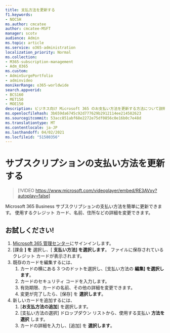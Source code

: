 ```yaml
---
title: 支払方法を更新する
f1.keywords:
- NOCSH
ms.author: cmcatee
author: cmcatee-MSFT
manager: scotv
audience: Admin
ms.topic: article
ms.service: o365-administration
localization_priority: Normal
ms.collection:
- M365-subscription-management
- Adm_O365
ms.custom:
- AdminSurgePortfolio
- adminvideo
monikerRange: o365-worldwide
search.appverid:
- BCS160
- MET150
- MOE150
description: ビジネス向け Microsoft 365 のお支払い方法を更新する方法について説明します。
ms.openlocfilehash: 3b659da6745c92d777629b2912114ee214582623
ms.sourcegitcommit: 53acc851abf68e2272e75df0856c0e16b0c7e48d
ms.translationtype: MT
ms.contentlocale: ja-JP
ms.lasthandoff: 04/02/2021
ms.locfileid: "51580356"
---
```

# <a name="update-yor-payment-method-for-your-subscription"></a>サブスクリプションの支払い方法を更新する

> [!VIDEO https://www.microsoft.com/videoplayer/embed/RE3AVxy?autoplay=false]

Microsoft 365 Business サブスクリプションの支払い方法を簡単に更新できます。 使用するクレジット カード、名前、住所などの詳細を変更できます。

## <a name="try-it"></a>お試しください!

1. [Microsoft 365 管理センター](https://admin.microsoft.com)にサインインします。
1. [課金 **] を** 選択し、[ **支払い方法] を選択します**。 ファイルに保存されているクレジット カードが表示されます。
1. 既存のカードを編集するには、
    1. カードの横にある 3 つのドットを選択し、[支払い方法の **編集] を選択します**。
    1. カードのセキュリティ コードを入力します。
    1. 有効期限、カードの名前、その他の詳細を変更できます。
    1. 変更が完了したら、[保存] を **選択します**。
1. 新しいカードを追加するには、
    1. [**お支払方法の追加**] を選択します。
    1. [支払い方法の選択] ドロップダウン リストから、使用する支払い **方法を選択** します。
    1. カードの詳細を入力し、[追加] を **選択します**。

